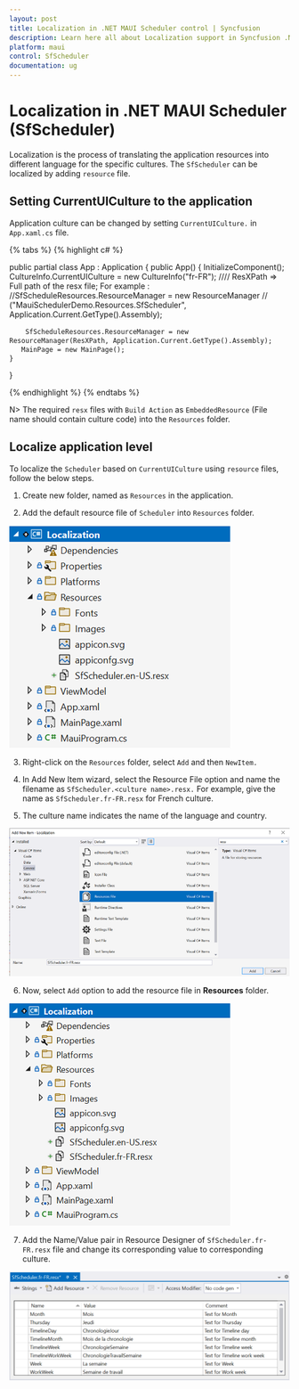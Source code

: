 ```yaml
---
layout: post
title: Localization in .NET MAUI Scheduler control | Syncfusion
description: Learn here all about Localization support in Syncfusion .NET MAUI Scheduler (SfScheduler) control and more.
platform: maui
control: SfScheduler
documentation: ug
---
```


# Localization in .NET MAUI Scheduler (SfScheduler)

Localization is the process of translating the application resources into different language for the specific cultures. The `SfScheduler` can be localized by adding `resource` file. 

## Setting CurrentUICulture to the application

Application culture can be changed by setting `CurrentUICulture.` in `App.xaml.cs` file.

{% tabs %}
{% highlight c# %}

public partial class App : Application
{
	public App()
	{
		InitializeComponent();
		CultureInfo.CurrentUICulture = new CultureInfo("fr-FR");
      //// ResXPath => Full path of the resx file; For example : //SfScheduleResources.ResourceManager = new ResourceManager
      // ("MauiSchedulerDemo.Resources.SfScheduler", Application.Current.GetType().Assembly);

		SfScheduleResources.ResourceManager = new ResourceManager(ResXPath, Application.Current.GetType().Assembly);
	   MainPage = new MainPage();
	}
}

{% endhighlight %}
{% endtabs %}

N>
The required `resx` files with `Build Action` as `EmbeddedResource` (File name should contain culture code) into the `Resources` folder.

## Localize application level

To localize the `Scheduler` based on `CurrentUICulture` using `resource` files, follow the below steps.

   1. Create new folder, named as `Resources` in the application.

   2. Add the default resource file of `Scheduler` into `Resources` folder.

   ![addition-of-default-resource-file-of-maui-Scheduler-into-resources-folder](images/localization/addition-of-default-resource-file-of-maui-Scheduler-into-resources-folder.png)

   3. Right-click on the `Resources` folder, select `Add` and then `NewItem.`

   4. In Add New Item wizard, select the Resource File option and name the filename as `SfScheduler.<culture name>.resx.` For example, give the name as `SfScheduler.fr-FR.resx` for French culture.

   5. The culture name indicates the name of the language and country.

   ![shows-the-name-of-resource-file-to-be-added-for-maui-scheduler](images/localization/shows-the-name-of-resource-file-to-be-added-for-maui-scheduler.png)

   6. Now, select `Add` option to add the resource file in **Resources** folder.

   ![shows-the-added-resource-file-for-french-language-in-maui-scheduler](images/localization/shows-the-added-resource-file-for-french-language-in-maui-scheduler.png)

   7. Add the Name/Value pair in Resource Designer of `SfScheduler.fr-FR.resx` file and change its corresponding value to corresponding culture.

   ![shows-the-added-resource-file-name-value-pair-in-the-resource-designer-in-maui-scheduler](images/localization/shows-the-added-resource-file-name-value-pair-in-the-resource-designer-in-maui-scheduler.png)